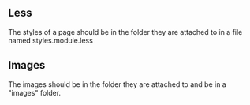 ## Less
The styles of a page should be in the folder they are attached to in a file named styles.module.less

## Images
The images should be in the folder they are attached to and be in a "images" folder.